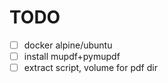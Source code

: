 # TODO

- [ ] docker alpine/ubuntu
- [ ] install mupdf+pymupdf
- [ ] extract script, volume for pdf dir
